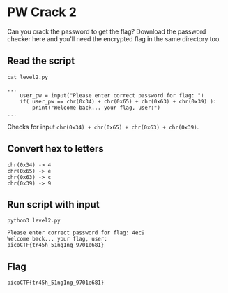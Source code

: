 # PW Crack 2

Can you crack the password to get the flag?
Download the password checker here and you'll need the encrypted flag in the same directory too.

## Read the script

```
cat level2.py

...
    user_pw = input("Please enter correct password for flag: ")
    if( user_pw == chr(0x34) + chr(0x65) + chr(0x63) + chr(0x39) ):
        print("Welcome back... your flag, user:")
...
```

Checks for input `chr(0x34) + chr(0x65) + chr(0x63) + chr(0x39)`.

## Convert hex to letters

```
chr(0x34) -> 4
chr(0x65) -> e
chr(0x63) -> c
chr(0x39) -> 9
```

## Run script with input

```
python3 level2.py

Please enter correct password for flag: 4ec9
Welcome back... your flag, user:
picoCTF{tr45h_51ng1ng_9701e681}
```

## Flag

```
picoCTF{tr45h_51ng1ng_9701e681}
```

